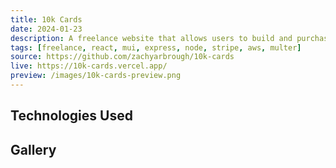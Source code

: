 ```yaml
---
title: 10k Cards
date: 2024-01-23
description: A freelance website that allows users to build and purchase virtual business cards.
tags: [freelance, react, mui, express, node, stripe, aws, multer]
source: https://github.com/zachyarbrough/10k-cards
live: https://10k-cards.vercel.app/
preview: /images/10k-cards-preview.png
---
```


## Technologies Used

## Gallery